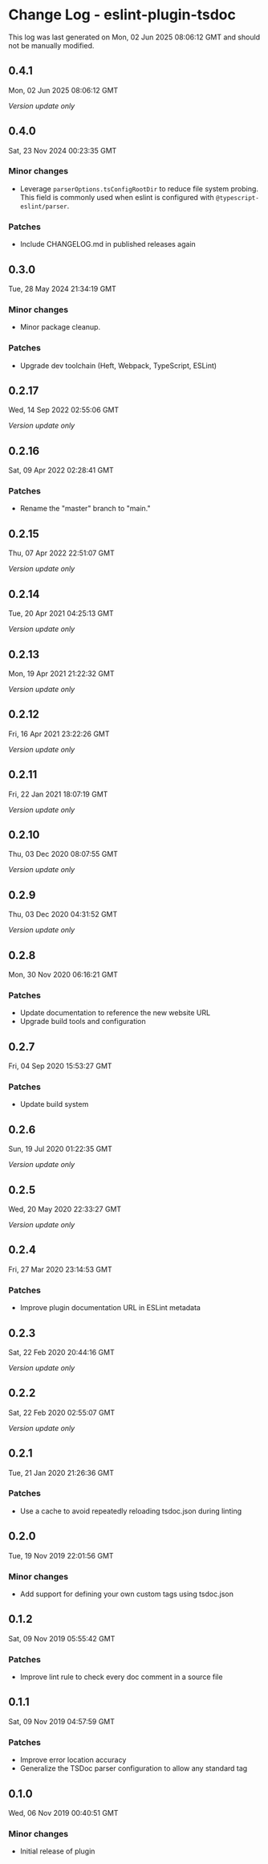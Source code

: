 # Change Log - eslint-plugin-tsdoc

This log was last generated on Mon, 02 Jun 2025 08:06:12 GMT and should not be manually modified.

## 0.4.1
Mon, 02 Jun 2025 08:06:12 GMT

_Version update only_

## 0.4.0
Sat, 23 Nov 2024 00:23:35 GMT

### Minor changes

- Leverage `parserOptions.tsConfigRootDir` to reduce file system probing. This field is commonly used when eslint is configured with `@typescript-eslint/parser`.

### Patches

- Include CHANGELOG.md in published releases again

## 0.3.0
Tue, 28 May 2024 21:34:19 GMT

### Minor changes

- Minor package cleanup.

### Patches

- Upgrade dev toolchain (Heft, Webpack, TypeScript, ESLint)

## 0.2.17
Wed, 14 Sep 2022 02:55:06 GMT

_Version update only_

## 0.2.16
Sat, 09 Apr 2022 02:28:41 GMT

### Patches

- Rename the "master" branch to "main."

## 0.2.15
Thu, 07 Apr 2022 22:51:07 GMT

_Version update only_

## 0.2.14
Tue, 20 Apr 2021 04:25:13 GMT

_Version update only_

## 0.2.13
Mon, 19 Apr 2021 21:22:32 GMT

_Version update only_

## 0.2.12
Fri, 16 Apr 2021 23:22:26 GMT

_Version update only_

## 0.2.11
Fri, 22 Jan 2021 18:07:19 GMT

_Version update only_

## 0.2.10
Thu, 03 Dec 2020 08:07:55 GMT

_Version update only_

## 0.2.9
Thu, 03 Dec 2020 04:31:52 GMT

_Version update only_

## 0.2.8
Mon, 30 Nov 2020 06:16:21 GMT

### Patches

- Update documentation to reference the new website URL
- Upgrade build tools and configuration

## 0.2.7
Fri, 04 Sep 2020 15:53:27 GMT

### Patches

- Update build system

## 0.2.6
Sun, 19 Jul 2020 01:22:35 GMT

_Version update only_

## 0.2.5
Wed, 20 May 2020 22:33:27 GMT

_Version update only_

## 0.2.4
Fri, 27 Mar 2020 23:14:53 GMT

### Patches

- Improve plugin documentation URL in ESLint metadata

## 0.2.3
Sat, 22 Feb 2020 20:44:16 GMT

_Version update only_

## 0.2.2
Sat, 22 Feb 2020 02:55:07 GMT

_Version update only_

## 0.2.1
Tue, 21 Jan 2020 21:26:36 GMT

### Patches

- Use a cache to avoid repeatedly reloading tsdoc.json during linting

## 0.2.0
Tue, 19 Nov 2019 22:01:56 GMT

### Minor changes

- Add support for defining your own custom tags using tsdoc.json

## 0.1.2
Sat, 09 Nov 2019 05:55:42 GMT

### Patches

- Improve lint rule to check every doc comment in a source file

## 0.1.1
Sat, 09 Nov 2019 04:57:59 GMT

### Patches

- Improve error location accuracy
- Generalize the TSDoc parser configuration to allow any standard tag

## 0.1.0
Wed, 06 Nov 2019 00:40:51 GMT

### Minor changes

- Initial release of plugin

